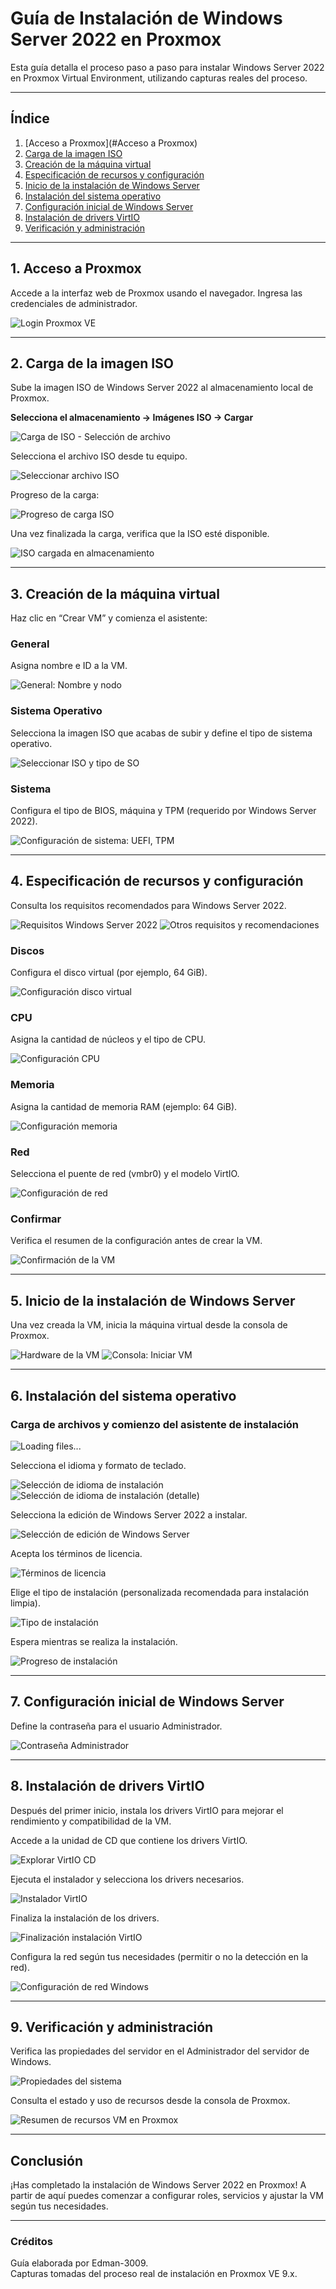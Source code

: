 # Guía de Instalación de Windows Server 2022 en Proxmox

Esta guía detalla el proceso paso a paso para instalar Windows Server 2022 en Proxmox Virtual Environment, utilizando capturas reales del proceso.

---

## Índice

1. [Acceso a Proxmox](#Acceso a Proxmox)
2. [Carga de la imagen ISO](#carga-de-la-imagen-iso)
3. [Creación de la máquina virtual](#creacion-de-la-maquina-virtual)
4. [Especificación de recursos y configuración](#especificacion-de-recursos-y-configuracion)
5. [Inicio de la instalación de Windows Server](#inicio-de-la-instalacion-de-windows-server)
6. [Instalación del sistema operativo](#instalacion-del-sistema-operativo)
7. [Configuración inicial de Windows Server](#configuracion-inicial-de-windows-server)
8. [Instalación de drivers VirtIO](#instalacion-de-drivers-virtio)
9. [Verificación y administración](#verificacion-y-administracion)

---

## 1. Acceso a Proxmox

Accede a la interfaz web de Proxmox usando el navegador. Ingresa las credenciales de administrador.

![Login Proxmox VE](1.png)

---

## 2. Carga de la imagen ISO

Sube la imagen ISO de Windows Server 2022 al almacenamiento local de Proxmox.

**Selecciona el almacenamiento → Imágenes ISO → Cargar**

![Carga de ISO - Selección de archivo](5.png)

Selecciona el archivo ISO desde tu equipo.

![Seleccionar archivo ISO](6.png)

Progreso de la carga:

![Progreso de carga ISO](7.png)

Una vez finalizada la carga, verifica que la ISO esté disponible.

![ISO cargada en almacenamiento](8.png)

---

## 3. Creación de la máquina virtual

Haz clic en “Crear VM” y comienza el asistente:

### General

Asigna nombre e ID a la VM.

![General: Nombre y nodo](9.png)

### Sistema Operativo

Selecciona la imagen ISO que acabas de subir y define el tipo de sistema operativo.

![Seleccionar ISO y tipo de SO](10.png)

### Sistema

Configura el tipo de BIOS, máquina y TPM (requerido por Windows Server 2022).

![Configuración de sistema: UEFI, TPM](11.png)

---

## 4. Especificación de recursos y configuración

Consulta los requisitos recomendados para Windows Server 2022.

![Requisitos Windows Server 2022](12.png)
![Otros requisitos y recomendaciones](13.png)

### Discos

Configura el disco virtual (por ejemplo, 64 GiB).

![Configuración disco virtual](14.png)

### CPU

Asigna la cantidad de núcleos y el tipo de CPU.

![Configuración CPU](15.png)

### Memoria

Asigna la cantidad de memoria RAM (ejemplo: 64 GiB).

![Configuración memoria](16.png)

### Red

Selecciona el puente de red (vmbr0) y el modelo VirtIO.

![Configuración de red](17.png)

### Confirmar

Verifica el resumen de la configuración antes de crear la VM.

![Confirmación de la VM](18.png)

---

## 5. Inicio de la instalación de Windows Server

Una vez creada la VM, inicia la máquina virtual desde la consola de Proxmox.

![Hardware de la VM](19.png)
![Consola: Iniciar VM](20.png)

---

## 6. Instalación del sistema operativo

### Carga de archivos y comienzo del asistente de instalación

![Loading files...](21.png)

Selecciona el idioma y formato de teclado.

![Selección de idioma de instalación](22.png)
![Selección de idioma de instalación (detalle)](24.png)

Selecciona la edición de Windows Server 2022 a instalar.

![Selección de edición de Windows Server](25.png)

Acepta los términos de licencia.

![Términos de licencia](26.png)

Elige el tipo de instalación (personalizada recomendada para instalación limpia).

![Tipo de instalación](27.png)

Espera mientras se realiza la instalación.

![Progreso de instalación](28.png)

---

## 7. Configuración inicial de Windows Server

Define la contraseña para el usuario Administrador.

![Contraseña Administrador](29.png)

---

## 8. Instalación de drivers VirtIO

Después del primer inicio, instala los drivers VirtIO para mejorar el rendimiento y compatibilidad de la VM.

Accede a la unidad de CD que contiene los drivers VirtIO.

![Explorar VirtIO CD](31.png)

Ejecuta el instalador y selecciona los drivers necesarios.

![Instalador VirtIO](32.png)

Finaliza la instalación de los drivers.

![Finalización instalación VirtIO](33.png)

Configura la red según tus necesidades (permitir o no la detección en la red).

![Configuración de red Windows](33.png)

---

## 9. Verificación y administración

Verifica las propiedades del servidor en el Administrador del servidor de Windows.

![Propiedades del sistema](34.png)

Consulta el estado y uso de recursos desde la consola de Proxmox.

![Resumen de recursos VM en Proxmox](35.png)

---

## Conclusión

¡Has completado la instalación de Windows Server 2022 en Proxmox! A partir de aquí puedes comenzar a configurar roles, servicios y ajustar la VM según tus necesidades.

---

### Créditos

Guía elaborada por Edman-3009.  
Capturas tomadas del proceso real de instalación en Proxmox VE 9.x.
